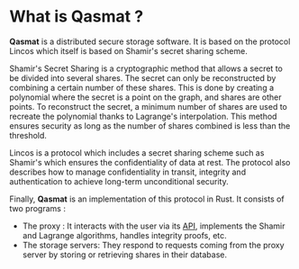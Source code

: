# What is **Qasmat** ?

**Qasmat** is a distributed secure storage software. It is based on the protocol Lincos which itself is based on Shamir's secret sharing scheme.

Shamir's Secret Sharing is a cryptographic method that allows a secret to be divided into several shares. The secret can only be reconstructed by combining a certain number of these shares. This is done by creating a polynomial where the secret is a point on the graph, and shares are other points. To reconstruct the secret, a minimum number of shares are used to recreate the polynomial thanks to Lagrange's interpolation. This method ensures security as long as the number of shares combined is less than the threshold. 

Lincos is a protocol which includes a secret sharing scheme such as Shamir's which ensures the confidentiality of data at rest. The protocol also describes how to manage confidentiality in transit, integrity and authentication to achieve long-term unconditional security.

Finally, **Qasmat** is an implementation of this protocol in Rust. It consists of two programs : 
- The proxy : It interacts with the user via its [API](../api), implements the Shamir and Lagrange algorithms, handles integrity proofs, etc.
- The storage servers: They respond to requests coming from the proxy server by storing or retrieving shares in their database.

